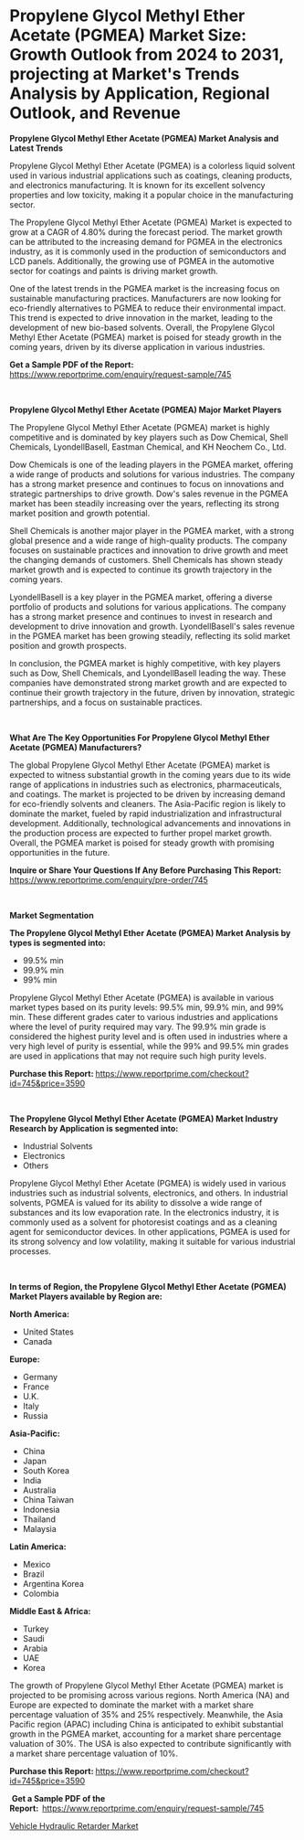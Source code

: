 <p><h1>Propylene Glycol Methyl Ether Acetate (PGMEA) Market Size: Growth Outlook from 2024 to 2031, projecting at Market's Trends Analysis by Application, Regional Outlook, and Revenue</h1></p><p><strong>Propylene Glycol Methyl Ether Acetate (PGMEA) Market Analysis and Latest Trends</strong></p>
<p><p>Propylene Glycol Methyl Ether Acetate (PGMEA) is a colorless liquid solvent used in various industrial applications such as coatings, cleaning products, and electronics manufacturing. It is known for its excellent solvency properties and low toxicity, making it a popular choice in the manufacturing sector.</p><p>The Propylene Glycol Methyl Ether Acetate (PGMEA) Market is expected to grow at a CAGR of 4.80% during the forecast period. The market growth can be attributed to the increasing demand for PGMEA in the electronics industry, as it is commonly used in the production of semiconductors and LCD panels. Additionally, the growing use of PGMEA in the automotive sector for coatings and paints is driving market growth.</p><p>One of the latest trends in the PGMEA market is the increasing focus on sustainable manufacturing practices. Manufacturers are now looking for eco-friendly alternatives to PGMEA to reduce their environmental impact. This trend is expected to drive innovation in the market, leading to the development of new bio-based solvents. Overall, the Propylene Glycol Methyl Ether Acetate (PGMEA) market is poised for steady growth in the coming years, driven by its diverse application in various industries.</p></p>
<p><strong>Get a Sample PDF of the Report:&nbsp;</strong> <a href="https://www.reportprime.com/enquiry/request-sample/745">https://www.reportprime.com/enquiry/request-sample/745</a></p>
<p>&nbsp;</p>
<p><strong>Propylene Glycol Methyl Ether Acetate (PGMEA) Major Market Players</strong></p>
<p><p>The Propylene Glycol Methyl Ether Acetate (PGMEA) market is highly competitive and is dominated by key players such as Dow Chemical, Shell Chemicals, LyondellBasell, Eastman Chemical, and KH Neochem Co., Ltd.</p><p>Dow Chemicals is one of the leading players in the PGMEA market, offering a wide range of products and solutions for various industries. The company has a strong market presence and continues to focus on innovations and strategic partnerships to drive growth. Dow's sales revenue in the PGMEA market has been steadily increasing over the years, reflecting its strong market position and growth potential.</p><p>Shell Chemicals is another major player in the PGMEA market, with a strong global presence and a wide range of high-quality products. The company focuses on sustainable practices and innovation to drive growth and meet the changing demands of customers. Shell Chemicals has shown steady market growth and is expected to continue its growth trajectory in the coming years.</p><p>LyondellBasell is a key player in the PGMEA market, offering a diverse portfolio of products and solutions for various applications. The company has a strong market presence and continues to invest in research and development to drive innovation and growth. LyondellBasell's sales revenue in the PGMEA market has been growing steadily, reflecting its solid market position and growth prospects.</p><p>In conclusion, the PGMEA market is highly competitive, with key players such as Dow, Shell Chemicals, and LyondellBasell leading the way. These companies have demonstrated strong market growth and are expected to continue their growth trajectory in the future, driven by innovation, strategic partnerships, and a focus on sustainable practices.</p></p>
<p>&nbsp;</p>
<p><strong>What Are The Key Opportunities For Propylene Glycol Methyl Ether Acetate (PGMEA) Manufacturers?</strong></p>
<p><p>The global Propylene Glycol Methyl Ether Acetate (PGMEA) market is expected to witness substantial growth in the coming years due to its wide range of applications in industries such as electronics, pharmaceuticals, and coatings. The market is projected to be driven by increasing demand for eco-friendly solvents and cleaners. The Asia-Pacific region is likely to dominate the market, fueled by rapid industrialization and infrastructural development. Additionally, technological advancements and innovations in the production process are expected to further propel market growth. Overall, the PGMEA market is poised for steady growth with promising opportunities in the future.</p></p>
<p><strong>Inquire or Share Your Questions If Any Before Purchasing This Report:</strong> <a href="https://www.reportprime.com/enquiry/pre-order/745">https://www.reportprime.com/enquiry/pre-order/745</a></p>
<p>&nbsp;</p>
<p><strong>Market Segmentation</strong></p>
<p><strong>The Propylene Glycol Methyl Ether Acetate (PGMEA) Market Analysis by types is segmented into:</strong></p>
<p><ul><li>99.5% min</li><li>99.9% min</li><li>99% min</li></ul></p>
<p><p>Propylene Glycol Methyl Ether Acetate (PGMEA) is available in various market types based on its purity levels: 99.5% min, 99.9% min, and 99% min. These different grades cater to various industries and applications where the level of purity required may vary. The 99.9% min grade is considered the highest purity level and is often used in industries where a very high level of purity is essential, while the 99% and 99.5% min grades are used in applications that may not require such high purity levels.</p></p>
<p><strong>Purchase this Report:&nbsp;</strong><a href="https://www.reportprime.com/checkout?id=745&price=3590">https://www.reportprime.com/checkout?id=745&price=3590</a></p>
<p>&nbsp;</p>
<p><strong>The Propylene Glycol Methyl Ether Acetate (PGMEA) Market Industry Research by Application is segmented into:</strong></p>
<p><ul><li>Industrial Solvents</li><li>Electronics</li><li>Others</li></ul></p>
<p><p>Propylene Glycol Methyl Ether Acetate (PGMEA) is widely used in various industries such as industrial solvents, electronics, and others. In industrial solvents, PGMEA is valued for its ability to dissolve a wide range of substances and its low evaporation rate. In the electronics industry, it is commonly used as a solvent for photoresist coatings and as a cleaning agent for semiconductor devices. In other applications, PGMEA is used for its strong solvency and low volatility, making it suitable for various industrial processes.</p></p>
<p>&nbsp;</p>
<p><strong>In terms of Region, the Propylene Glycol Methyl Ether Acetate (PGMEA) Market Players available by Region are:</strong></p>
<p>
    <p> <strong> North America: </strong>
        <ul>
            <li>United States</li>
            <li>Canada</li>
        </ul>
        </p> 
    <p> <strong> Europe: </strong>
        <ul>
            <li>Germany</li>
            <li>France</li>
            <li>U.K.</li>
            <li>Italy</li>
            <li>Russia</li>
        </ul>
        </p> 
    <p> <strong> Asia-Pacific: </strong>
        <ul>
            <li>China</li>
            <li>Japan</li>
            <li>South Korea</li>
            <li>India</li>
            <li>Australia</li>
            <li>China Taiwan</li>
            <li>Indonesia</li>
            <li>Thailand</li>
            <li>Malaysia</li>
        </ul>
        </p> 
    <p> <strong> Latin America: </strong>
        <ul>
            <li>Mexico</li>
            <li>Brazil</li>
            <li>Argentina Korea</li>
            <li>Colombia</li>
        </ul>
        </p> 
    <p> <strong> Middle East & Africa: </strong>
        <ul>
            <li>Turkey</li>
            <li>Saudi</li>
            <li>Arabia</li>
            <li>UAE</li>
            <li>Korea</li>
        </ul>
    </p>
    </p>
<p><p>The growth of Propylene Glycol Methyl Ether Acetate (PGMEA) market is projected to be promising across various regions. North America (NA) and Europe are expected to dominate the market with a market share percentage valuation of 35% and 25% respectively. Meanwhile, the Asia Pacific region (APAC) including China is anticipated to exhibit substantial growth in the PGMEA market, accounting for a market share percentage valuation of 30%. The USA is also expected to contribute significantly with a market share percentage valuation of 10%.</p></p>
<p><strong>Purchase this Report: </strong><a href="https://www.reportprime.com/checkout?id=745&price=3590">https://www.reportprime.com/checkout?id=745&price=3590</a></p>
<p>&nbsp;<strong>Get a Sample PDF of the Report:&nbsp;&nbsp;</strong><a href="https://www.reportprime.com/enquiry/request-sample/745">https://www.reportprime.com/enquiry/request-sample/745</a></p>
<p><strong></strong></p>
<p><p><a href="https://meowing-lemming-dd3.notion.site/Vehicle-Hydraulic-Retarder-Market-Furnish-Information-about-Market-Size-Market-Share-Market-Dynami-78f5613c60e84457a81f3969dddc3e03">Vehicle Hydraulic Retarder Market</a></p></p>